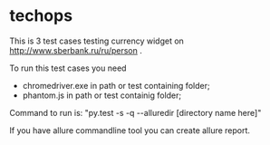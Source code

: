 # techops

This is 3 test cases testing currency widget on http://www.sberbank.ru/ru/person . 

To run this test cases you need 
  * chromedriver.exe in path or test containing folder;
  * phantom.js in path or test containig folder;
 
Command to run is: 
"py.test -s -q --alluredir [directory name here]"

If you have allure commandline tool you can create allure report.
